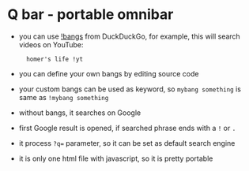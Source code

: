 # Q bar - portable omnibar

- you can use [!bangs](https://duckduckgo.com/bang.html) from DuckDuckGo,
  for example, this will search videos on YouTube:

        homer's life !yt

- you can define your own bangs by editing source code
- your custom bangs can be used as keyword, so `mybang something` is same as `!mybang something`
- without bangs, it searches on Google
- first Google result is opened, if searched phrase ends with a `!` or `.`
- it process `?q=` parameter, so it can be set as default search engine
- it is only one html file with javascript, so it is pretty portable
